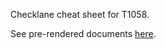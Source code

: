Checklane cheat sheet for T1058.

See pre-rendered documents [here](https://github.com/turtlemay-target/T1058-Cheatsheet/tree/main/renders).
